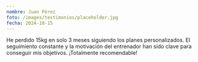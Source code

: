 ```yaml
---
nombre: Juan Pérez
foto: /images/testimonios/placeholder.jpg
fecha: 2024-10-15
---
```


He perdido 15kg en solo 3 meses siguiendo los planes personalizados. El seguimiento constante y la motivación del entrenador han sido clave para conseguir mis objetivos. ¡Totalmente recomendable!